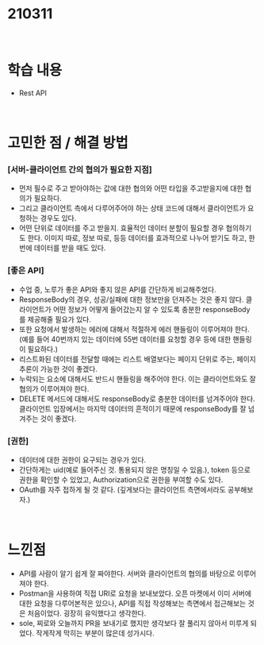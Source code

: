 # 210311

<br>

# 학습 내용

- Rest API

<br>

# 고민한 점 / 해결 방법

### [서버-클라이언트 간의 협의가 필요한 지점]

- 먼저 필수로 주고  받아야하는 값에 대한 협의와 어떤 타입을 주고받을지에 대한 협의가 필요하다.
- 그리고 클라이언트 측에서 다루어주어야 하는 상태 코드에 대해서  클라이언트가 요청하는 경우도 있다.
- 어떤 단위로 데이터를 주고 받을지. 효율적인 데이터 분할이 필요할 경우 협의하기도 한다. 이미지 따로, 정보 따로, 등등 데이터를 효과적으로 나누어 받기도 하고, 한 번에 데이터를 받을 때도 있다.

### [좋은 API]

- 수업 중, 노루가 좋은 API와 좋지 않은 API를 간단하게 비교해주었다.
- ResponseBody의  경우, 성공/실패에 대한 정보만을 던져주는 것은 좋지 않다. 클라이언트가 어떤 정보가 어떻게 들어갔는지 알 수 있도록 충분한 responseBody 를 제공해줄 필요가  있다.
- 또한 요청에서 발생하는 에러에 대해서 적절하게 에러 핸들링이 이루어져야 한다. (예를 들어  40번까지 있는 데이터에 55번 데이터를 요청할 경우 등에 대한 핸들링이 필요하다.)
- 리스트화된 데이터를 전달할 때에는 리스트 배열보다는 페이지 단위로 주는, 페이지 추론이 가능한 것이 좋겠다.
- 누락되는 요소에 대해서도 반드시 핸들링을 해주어야 한다. 이는  클라이언트와도 잘 협의가 이루어져야 한다.
- DELETE 메서드에 대해서도 responseBody로 충분한 데이터를 넘겨주어야 한다. 클라이언트  입장에서는 마지막 데이터의 흔적이기 때문에 responseBody를 잘 넘겨주는 것이 좋겠다.

### [권한]

- 데이터에 대한 권한이 요구되는 경우가 있다.
- 간단하게는 uid(예로 들어주신 것. 통용되지 않은 명칭일 수 있음.), token 등으로 권한을 확인할 수 있었고, Authorization으로 권한을 부여할 수도 있다.
- OAuth를 자주 접하게 될 것 같다. (깊게보다는 클라이언트 측면에서라도 공부해보자.)

<br>

# 느낀점

- API를 사람이 알기 쉽게 잘 짜야한다. 서버와 클라이언트의 협의를  바탕으로 이루어져야 한다.
- Postman을 사용하여 직접 URI로 요청을 보내보았다. 오픈 마켓에서 이미 서버에 대한 요청을 다루어본적은 있으나, API를 직접 작성해보는 측면에서 접근해보는 것은 처음이었다. 굉장히 유익했다고 생각한다.
- sole, 찌로와 오늘까지 PR을 보내기로  했지만 생각보다 잘 풀리지 않아서 미루게 되었다. 작게작게 막히는 부분이 많은데 성가시다.

<br>
